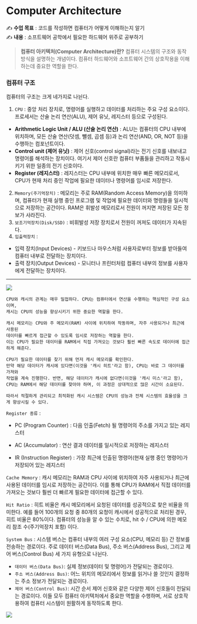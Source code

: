 # Computer Architecture

✍ **수업 목표** : 코드를 작성하면 컴퓨터가 어떻게 이해하는지 알기<br>
✍ **내용** : 소프트웨어 공학에서 필요한 하드웨어 위주로 공부하기

> **컴퓨터 아키텍처(Computer Architecture)란?**
> 컴퓨터 시스템의 구조와 동작 방식을 설명하는 개념이다.
> 컴퓨터 하드웨어와 소프트웨어 간의 상호작용을 이해하는데 중요한 역할을 한다.

### 컴퓨터 구조

컴퓨터의 구조는 크게 네가지로 나뉜다.

1. `CPU` : 중앙 처리 장치로, 명령어를 실행하고 데이터를 처리하는 주요 구성 요소이다. 프로세서는 산술 논리 연산(ALU), 제어 유닛, 레지스터 등으로 구성된다.

- **Arithmetic Logic Unit / ALU (산술 논리 연산)** : ALU는 컴퓨터의 CPU 내부에 위치하며, 모든 산술 연산(덧셈, 뺄셈, 곱셈 등)과 논리 연산(AND, OR, NOT 등)을 수행하는 컴포넌트이다.
- **Control unit (제어 유닛)** : 제어 신호(control signal)라는 전기 신호를 내보내고 명령어를 해석하는 장치이다. 여기서 제어 신호란 컴퓨터 부품들을 관리하고 작동시키기 위한 일종의 전기 신호이다.
- **Register (레지스터)** : 레지스터는 CPU 내부에 위치한 매우 빠른 메모리로서, CPU가 현재 처리 중인 작업에 필요한 데이터나 명령어를 임시로 저장한다.

2. `Memory(주기억장치)` : 메모리는 주로 RAM(Random Access Memory)을 의미하며, 컴퓨터가 현재 실행 중인 프로그램 및 작업에 필요한 데이터와 명령들을 일시적으로 저장하는 공간이다. RAM은 휘발성 메모리로서 전원이 꺼지면 저장된 모든 정보가 사라진다.
3. `보조기억장치(Disk/SSD)` : 비휘발성 저장 장치로서 전원이 꺼져도 데이터가 지속된다.
4. `입출력장치` :

- 입력 장치(Input Devices) - 키보드나 마우스처럼 사용자로부터 정보를 받아들여 컴퓨터 내부로 전달하는 장치이다.
- 출력 장치(Output Devices) - 모니터나 프린터처럼 컴퓨터 내부의 정보를 사용자에게 전달하는 장치이다.

---

![](https://velog.velcdn.com/images/eungbi/post/eaee98da-ae7c-4c55-9c07-9f5cf53efe3d/image.png)

```
CPU와 캐시의 관계는 매우 밀접하다. CPU는 컴퓨터에서 연산을 수행하는 핵심적인 구성 요소이며,
캐시는 CPU의 성능을 향상시키기 위한 중요한 역할을 한다.

캐시 메모리는 CPU와 주 메모리(RAM) 사이에 위치하여 작동하며, 자주 사용되거나 최근에 사용된
데이터를 빠르게 접근할 수 있도록 임시로 저장하는 역할을 한다.
이는 CPU가 필요한 데이터를 RAM에서 직접 가져오는 것보다 훨씬 빠른 속도로 데이터에 접근하게 해준다.

CPU가 필요한 데이터를 찾기 위해 먼저 캐시 메모리를 확인한다.
만약 해당 데이터가 캐시에 있다면(이것을 '캐시 히트'라고 함), CPU는 바로 그 데이터를 가져와
작업을 계속 진행한다. 반면, 해당 데이터가 캐시에 없다면(이것을 '캐시 미스'라고 함),
CPU는 RAM에서 해당 데이터를 찾아야 하며, 이 과정은 상대적으로 많은 시간이 소요된다.

따라서 적절하게 관리되고 최적화된 캐시 시스템은 CPU의 성능과 전체 시스템의 효율성을 크게 향상시킬 수 있다.
```

`Register 종류` :

- PC (Program Counter) : 다음 인출(Fetch) 될 명령어의 주소를 가지고 있는 레지스터

- AC (Accumulator) : 연산 결과 데이터를 일시적으로 저장하는 레지스터

- IR (Instruction Register) : 가장 최근에 인출된 명령어(현재 실행 중인 명령어)가 저장되어 있는 레지스터

`Cache Memory` : 캐시 메모리는 RAM과 CPU 사이에 위치하여 자주 사용되거나 최근에 사용된 데이터를 임시로 저장하는 공간이다. 이를 통해 CPU가 RAM에서 직접 데이터를 가져오는 것보다 훨씬 더 빠르게 필요한 데이터에 접근할 수 있다.

`Hit Ratio` : 히트 비율은 캐시 메모리에서 요청된 데이터를 성공적으로 찾은 비율을 의미한다. 예를 들어 100개의 요청 중 80개의 요청이 캐시에서 성공적으로 처리된 경우, 히트 비율은 80%이다. 컴퓨터의 성능을 알 수 있는 수치로, hit 수 / CPU에 의한 메모리 참조 수(주기억장치 포함) 이다.

`System Bus` : 시스템 버스는 컴퓨터 내부의 여러 구성 요소(CPU, 메모리 등) 간 정보를 전송하는 경로이다. 주로 데이터 버스(Data Bus), 주소 버스(Address Bus), 그리고 제어 버스(Control Bus) 세 가지 유형으로 나뉜다.

- `데이터 버스(Data Bus)`: 실제 정보(데이터 및 명령어)가 전달되는 경로이다.
- `주소 버스(Address Bus)`: 어느 위치의 메모리에서 정보를 읽거나 쓸 것인지 결정하는 주소 정보가 전달되는 경로이다.
- `제어 버스(Control Bus)`: 시간 순서 제어 신호와 같은 다양한 제어 신호들이 전달되는 경로이다.
  이들 모두 컴퓨터 아키텍처에서 중요한 역할을 수행하며, 서로 상호작용하여 컴퓨터 시스템이 원활하게 동작하도록 한다.

![](https://velog.velcdn.com/images/eungbi/post/d15fea10-566c-4d8c-b97e-b8ea7236e31b/image.png)

